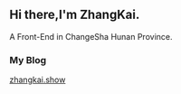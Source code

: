 ## Hi there,I'm ZhangKai. 
A Front-End in ChangeSha Hunan Province.

### My Blog
[zhangkai.show](http://www.zhangkai.show)
